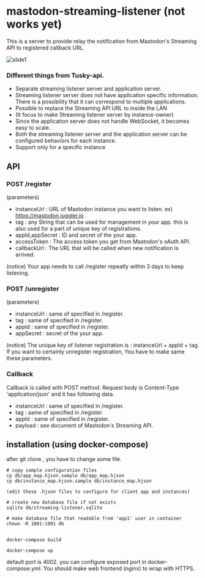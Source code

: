 
# mastodon-streaming-listener (not works yet)


This is a server to provide relay the notification from Mastodon's Streaming API to registered callback URL.

![slide1](https://cloud.githubusercontent.com/assets/333944/26376504/af071c76-4047-11e7-9308-2cd538be0439.jpg)

### Different things from Tusky-api.
- Separate streaming listener server and application server.
- Streaming listener server does not have application specific information. There is a possibility that it can correspond to multiple applications.
- Possible to replace the Streaming API URL to inside the LAN
- (It focus to make Streaming listener server by instance-owner)
- Since the application server does not handle WebSocket, it becomes easy to scale.
- Both the streaming listener server and the application server can be configured behaviors for each instance.
- Support only for a specific instance


## API

### POST /register 

(parameters)
- instanceUrl : URL of Mastodon instance you want to listen. ex) https://mastodon.juggler.jp .
- tag : any String that can be used for management in your app. this is also used for a part of unique key of registrations.
- appId,appSecret : ID and secret of the your app.
- accessToken : The access token you get from Mastodon's oAuth API.
- callbackUrl : The URL that will be called when new notification is arrived.

(notice)
Your app needs to call /register repeatly within 3 days to keep listening.

### POST /unregister

(parameters)
- instanceUrl : same of specified in /register.
- tag : same of specified in /register.
- appId : same of specified in /register.
- appSecret : secret of the your app.

(notice)
The unique key of listener registration is : instanceUrl + appId + tag.
If you want to certainly unregister registration, You have to make same these parameters.

### Callback
Callback is called with POST method.
Request body is Content-Type 'application/json' and it has following data.

- instanceUrl : same of specified in /register.
- tag : same of specified in /register.
- appId : same of specified in /register.
- payload : see document of Mastodon's Streaming API.


## installation (using docker-compose)

after git clone , you have to change some file.

```
# copy sample configuration files
cp db/app_map.hjson.sample db/app_map.hjson
cp db/instance_map.hjson.sample db/instance_map.hjson

(edit these .hjson files to configure for client app and instances)

# create new database file if not exists
sqlite db/streaming-listener.sqlite

# make database file that readable from 'app1' user in container
chown -R 1001:1001 db


docker-compose build

docker-compose up
```

default port is 4002. you can configure exposed port in docker-compose.yml.
You should make web frontend (nginx) to wrap with HTTPS.
